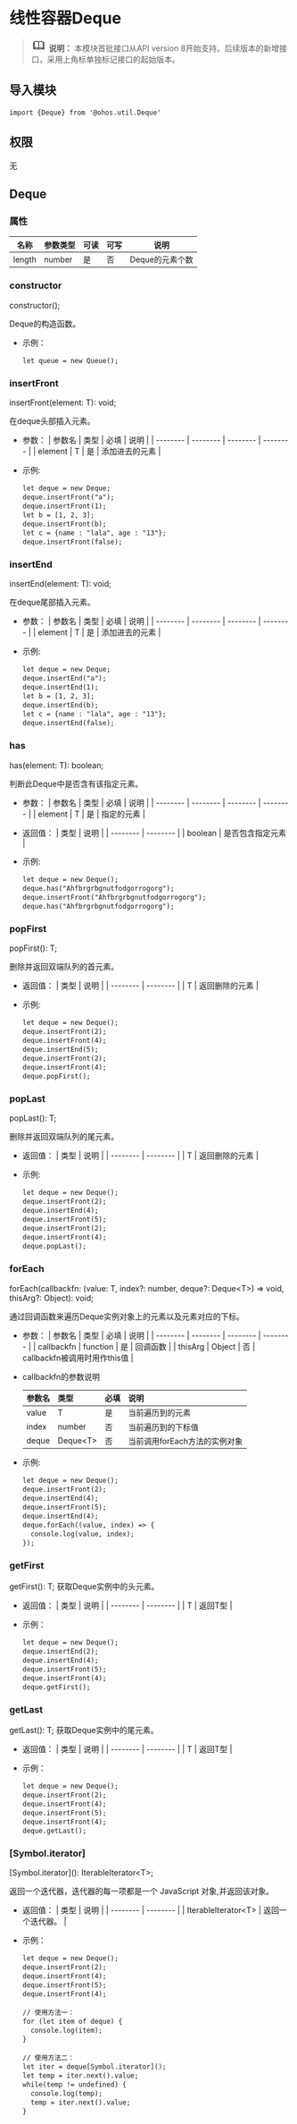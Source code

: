 # 线性容器Deque

> ![icon-note.gif](public_sys-resources/icon-note.gif) **说明：**
> 本模块首批接口从API version 8开始支持。后续版本的新增接口，采用上角标单独标记接口的起始版本。


## 导入模块

```
import {Deque} from '@ohos.util.Deque'  
```

## 权限

无

## Deque

### 属性

| 名称 | 参数类型 | 可读 | 可写 | 说明 |
| -------- | -------- | -------- | -------- | -------- |
| length | number | 是 | 否 | Deque的元素个数 |

### constructor

constructor();

Deque的构造函数。

- 示例：
  ```
  let queue = new Queue();
  ```

### insertFront

insertFront(element: T): void;

在deque头部插入元素。

- 参数：
  | 参数名 | 类型 | 必填 | 说明 |
  | -------- | -------- | -------- | -------- |
  | element | T | 是 | 添加进去的元素 |

- 示例:
  ```
  let deque = new Deque;
  deque.insertFront("a");
  deque.insertFront(1);
  let b = [1, 2, 3];
  deque.insertFront(b);
  let c = {name : "lala", age : "13"};
  deque.insertFront(false);
  ```
### insertEnd

insertEnd(element: T): void;

在deque尾部插入元素。

- 参数：
  | 参数名 | 类型 | 必填 | 说明 |
  | -------- | -------- | -------- | -------- |
  | element | T | 是 | 添加进去的元素 |

- 示例:
  ```
  let deque = new Deque;
  deque.insertEnd("a");
  deque.insertEnd(1);
  let b = [1, 2, 3];
  deque.insertEnd(b);
  let c = {name : "lala", age : "13"};
  deque.insertEnd(false);
  ```
### has

has(element: T): boolean;

判断此Deque中是否含有该指定元素。

- 参数：
  | 参数名 | 类型 | 必填 | 说明 |
  | -------- | -------- | -------- | -------- |
  | element | T | 是 | 指定的元素 |

- 返回值：
  | 类型 | 说明 |
  | -------- | -------- |
  | boolean | 是否包含指定元素 |

- 示例:
  ```
  let deque = new Deque();
  deque.has("Ahfbrgrbgnutfodgorrogorg");
  deque.insertFront("Ahfbrgrbgnutfodgorrogorg");
  deque.has("Ahfbrgrbgnutfodgorrogorg");
  ```
### popFirst

popFirst(): T;

删除并返回双端队列的首元素。

- 返回值：
  | 类型 | 说明 |
  | -------- | -------- |
  | T | 返回删除的元素 |

- 示例:
  ```
  let deque = new Deque();
  deque.insertFront(2);
  deque.insertFront(4);
  deque.insertEnd(5);
  deque.insertFront(2);
  deque.insertFront(4);
  deque.popFirst();
  ```
### popLast

popLast(): T;

删除并返回双端队列的尾元素。

- 返回值：
  | 类型 | 说明 |
  | -------- | -------- |
  | T | 返回删除的元素 |

- 示例:
  ```
  let deque = new Deque();
  deque.insertFront(2);
  deque.insertEnd(4);
  deque.insertFront(5);
  deque.insertFront(2);
  deque.insertFront(4);
  deque.popLast();
  ```

### forEach
forEach(callbackfn: (value: T, index?: number, deque?: Deque&lt;T&gt;) => void,
thisArg?: Object): void;

通过回调函数来遍历Deque实例对象上的元素以及元素对应的下标。

- 参数：
  | 参数名 | 类型 | 必填 | 说明 |
  | -------- | -------- | -------- | -------- |
  | callbackfn | function | 是 | 回调函数 |
  | thisArg | Object | 否 | callbackfn被调用时用作this值 |

- callbackfn的参数说明
  
  | 参数名 | 类型 | 必填 | 说明 |
  | -------- | -------- | -------- | -------- |
  | value | T | 是 | 当前遍历到的元素 |
  | index | number | 否 | 当前遍历到的下标值 |
  | deque | Deque&lt;T&gt; | 否 | 当前调用forEach方法的实例对象 |

- 示例:
  ```
  let deque = new Deque();
  deque.insertFront(2);
  deque.insertEnd(4);
  deque.insertFront(5);
  deque.insertEnd(4);
  deque.forEach((value, index) => {
    console.log(value, index);
  });
  ```

### getFirst

getFirst(): T;
获取Deque实例中的头元素。

- 返回值：
  | 类型 | 说明 |
  | -------- | -------- |
  | T | 返回T型 |


- 示例：
  ```
  let deque = new Deque();
  deque.insertEnd(2);
  deque.insertEnd(4);
  deque.insertFront(5);
  deque.insertFront(4);
  deque.getFirst();
  ```
### getLast

getLast(): T;
获取Deque实例中的尾元素。

- 返回值：
  | 类型 | 说明 |
  | -------- | -------- |
  | T | 返回T型 |


- 示例：
  ```
  let deque = new Deque();
  deque.insertFront(2);
  deque.insertFront(4);
  deque.insertFront(5);
  deque.insertFront(4);
  deque.getLast();
  ```

### [Symbol.iterator]

[Symbol.iterator]\(): IterableIterator&lt;T&gt;;


返回一个迭代器，迭代器的每一项都是一个 JavaScript 对象,并返回该对象。


- 返回值：
  | 类型 | 说明 |
  | -------- | -------- |
  | IterableIterator&lt;T&gt; | 返回一个迭代器。 |


- 示例：
  ```
  let deque = new Deque();
  deque.insertFront(2);
  deque.insertFront(4);
  deque.insertFront(5);
  deque.insertFront(4);

  // 使用方法一：
  for (let item of deque) { 
    console.log(item); 
  }

  // 使用方法二：
  let iter = deque[Symbol.iterator]();
  let temp = iter.next().value;
  while(temp != undefined) {
    console.log(temp);
    temp = iter.next().value;
  }
  ```